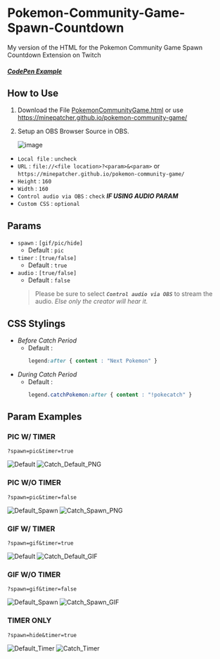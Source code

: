 # Pokemon-Community-Game-Spawn-Countdown
My version of the HTML for the Pokemon Community Game Spawn Countdown Extension on Twitch

##### [CodePen Example](https://codepen.io/mine-patcher/pen/VwJqyoe)

## How to Use
1. Download the File [PokemonCommunityGame.html](/PokemonCommunityGame.html) or use https://minepatcher.github.io/pokemon-community-game/
2. Setup an OBS Browser Source in OBS.

    ![image](https://github.com/user-attachments/assets/fa1ef8aa-a391-4ecb-bef5-a92fee580228)
- `Local file` : `uncheck`
- `URL` : `file://<file location>?<param>&<param>` or `https://minepatcher.github.io/pokemon-community-game/`
- `Height` : `160`
- `Width` : `160`
- `Control audio via OBS` : `check` ***IF USING AUDIO PARAM***
- `Custom CSS` : `optional`
## Params
- `spawn` : `[gif/pic/hide]`
    - Default : `pic`
- `timer` : `[true/false]`
    - Default : `true`
- `audio` : `[true/false]`
    - Default : `false`
    > Please be sure to select ***`Control audio via OBS`*** to stream the audio. *Else only the creator will hear it.*
 
## CSS Stylings
- *Before Catch Period*
    - Default :
      ``` CSS
      legend:after { content : "Next Pokemon" }
      ```
- *During Catch Period*
    - Default :
      ``` CSS
      legend.catchPokemon:after { content : "!pokecatch" }
      ```

## Param Examples
### PIC W/ TIMER
```
?spawn=pic&timer=true
```
![Default](https://github.com/user-attachments/assets/b5f5fc5e-4118-4e06-8400-5bede2bf3493)
![Catch_Default_PNG](https://github.com/user-attachments/assets/dbd65bf3-394f-45d6-a195-93378164df54)

### PIC W/O TIMER
```
?spawn=pic&timer=false
```
![Default_Spawn](https://github.com/user-attachments/assets/bef67938-ed00-493a-ae2a-f6c92777fc70)
![Catch_Spawn_PNG](https://github.com/user-attachments/assets/9b6883a1-d5d8-4c4c-93f2-bb8f21726c8a)


### GIF W/ TIMER
```
?spawn=gif&timer=true
```
![Default](https://github.com/user-attachments/assets/d75c0183-8de2-4457-bc87-3c39bf63155d)
![Catch_Default_GIF](https://github.com/user-attachments/assets/7c90d9ad-d9e4-4ff3-82a8-260b16bf36c2)

### GIF W/O TIMER
```
?spawn=gif&timer=false
```
![Default_Spawn](https://github.com/user-attachments/assets/5acd196c-a789-496b-8319-ca05daa6c6d1)
![Catch_Spawn_GIF](https://github.com/user-attachments/assets/7357e1e0-0899-40b7-ae58-07a0f73b3d80)


### TIMER ONLY
```
?spawn=hide&timer=true
```
![Default_Timer](https://github.com/user-attachments/assets/af85089b-0e21-4869-9197-9315b3324469)
![Catch_Timer](https://github.com/user-attachments/assets/b21f4125-9519-404e-8684-60e497d2e4c7)
